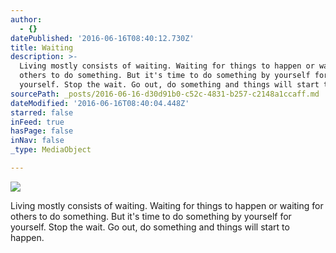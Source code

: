 ```yaml
---
author:
  - {}
datePublished: '2016-06-16T08:40:12.730Z'
title: Waiting
description: >-
  Living mostly consists of waiting. Waiting for things to happen or waiting for
  others to do something. But it's time to do something by yourself for
  yourself. Stop the wait. Go out, do something and things will start to happen.
sourcePath: _posts/2016-06-16-d30d91b0-c52c-4831-b257-c2148a1ccaff.md
dateModified: '2016-06-16T08:40:04.448Z'
starred: false
inFeed: true
hasPage: false
inNav: false
_type: MediaObject

---
```

![](https://imgflo.herokuapp.com/graph/vahj1ThiexotieMo/0ac008f2b3bfe62ef6f475c468d4dde6/croprotate.jpg?cropheight=843&cropwidth=1500&degrees=0&input=https%3A%2F%2Fthe-grid-user-content.s3-us-west-2.amazonaws.com%2F96d262d0-fb82-4611-840f-1074171ef781.jpg&x=0&y=0)

Living mostly consists of waiting. Waiting for things to happen or waiting for others to do something. But it's time to do something by yourself for yourself. Stop the wait. Go out, do something and things will start to happen.